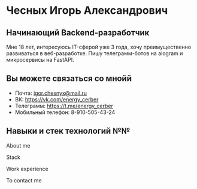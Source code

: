 # Чесных Игорь Александрович #

## Начинающий Backend-разработчик ##

Мне 18 лет, интересуюсь IT-сферой уже 3 года, хочу преимущественно развиваться в веб-разработке.
Пишу телеграмм-ботов на aiogram и микросервисы на FastAPI.

## Вы можете связаться со мнойй ##

* Почта: igor.chesnyx@mail.ru
* ВК: https://vk.com/energy_cerber
* Телеграмм: https://t.me/energy_cerber
* Мобильный телефон: 8-910-505-43-24

## Навыки и стек технологий №№




About me

Stack

Work experience

To contact me